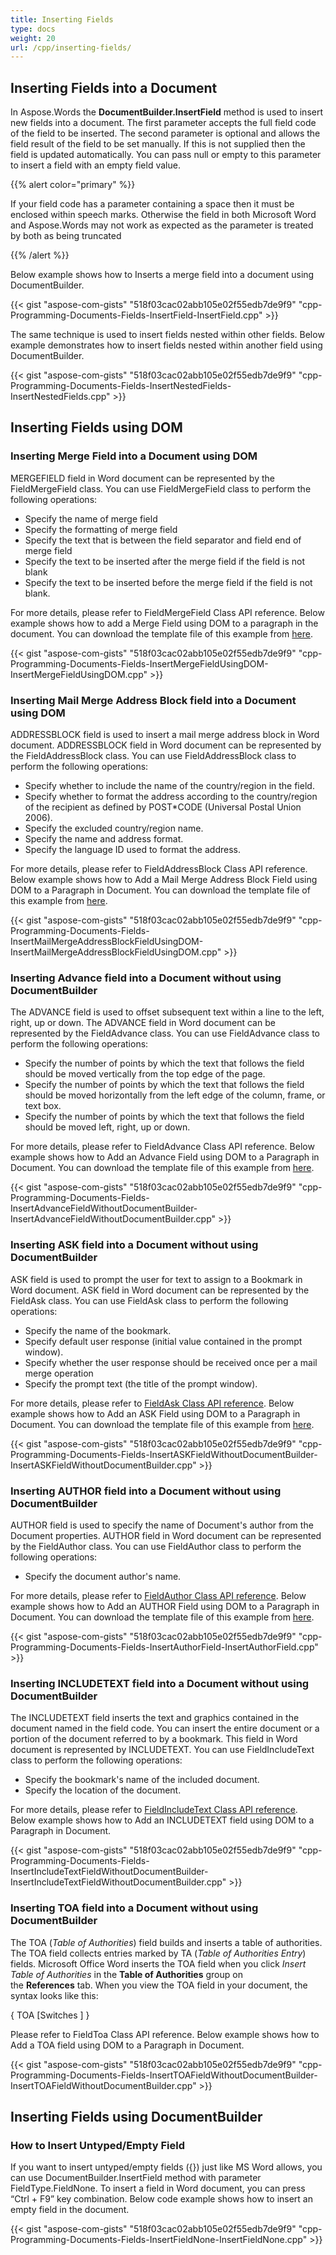 ```yaml
---
title: Inserting Fields
type: docs
weight: 20
url: /cpp/inserting-fields/
---
```


## **Inserting Fields into a Document**

In Aspose.Words the **DocumentBuilder.InsertField** method is used to insert new fields into a document. The first parameter accepts the full field code of the field to be inserted. The second parameter is optional and allows the field result of the field to be set manually. If this is not supplied then the field is updated automatically. You can pass null or empty to this parameter to insert a field with an empty field value.

{{% alert color="primary" %}} 

If your field code has a parameter containing a space then it must be enclosed within speech marks. Otherwise the field in both Microsoft Word and Aspose.Words may not work as expected as the parameter is treated by both as being truncated

{{% /alert %}} 

Below example shows how to Inserts a merge field into a document using DocumentBuilder.

{{< gist "aspose-com-gists" "518f03cac02abb105e02f55edb7de9f9" "cpp-Programming-Documents-Fields-InsertField-InsertField.cpp" >}}

The same technique is used to insert fields nested within other fields. Below example demonstrates how to insert fields nested within another field using DocumentBuilder.

{{< gist "aspose-com-gists" "518f03cac02abb105e02f55edb7de9f9" "cpp-Programming-Documents-Fields-InsertNestedFields-InsertNestedFields.cpp" >}}

## **Inserting Fields using DOM**

### **Inserting Merge Field into a Document using DOM**

MERGEFIELD field in Word document can be represented by the FieldMergeField class. You can use FieldMergeField class to perform the following operations:

- Specify the name of merge field
- Specify the formatting of merge field
- Specify the text that is between the field separator and field end of merge field
- Specify the text to be inserted after the merge field if the field is not blank
- Specify the text to be inserted before the merge field if the field is not blank.

For more details, please refer to FieldMergeField Class API reference. Below example shows how to add a Merge Field using DOM to a paragraph in the document. You can download the template file of this example from [here](https://github.com/aspose-words/Aspose.Words-for-.NET/blob/master/Examples/Data/Programming-Documents/Fields/in.doc).

{{< gist "aspose-com-gists" "518f03cac02abb105e02f55edb7de9f9" "cpp-Programming-Documents-Fields-InsertMergeFieldUsingDOM-InsertMergeFieldUsingDOM.cpp" >}}

### **Inserting Mail Merge Address Block field into a Document using DOM**

ADDRESSBLOCK field is used to insert a mail merge address block in Word document. ADDRESSBLOCK field in Word document can be represented by the FieldAddressBlock class. You can use FieldAddressBlock class to perform the following operations:

- Specify whether to include the name of the country/region in the field.
- Specify whether to format the address according to the country/region of the recipient as defined by POST*CODE (Universal Postal Union 2006).
- Specify the excluded country/region name.
- Specify the name and address format.
- Specify the language ID used to format the address.

For more details, please refer to FieldAddressBlock Class API reference. Below example shows how to Add a Mail Merge Address Block Field using DOM to a Paragraph in Document. You can download the template file of this example from [here](https://github.com/aspose-words/Aspose.Words-for-.NET/blob/master/Examples/Data/Programming-Documents/Fields/in.doc).

{{< gist "aspose-com-gists" "518f03cac02abb105e02f55edb7de9f9" "cpp-Programming-Documents-Fields-InsertMailMergeAddressBlockFieldUsingDOM-InsertMailMergeAddressBlockFieldUsingDOM.cpp" >}}

### **Inserting Advance field into a Document without using DocumentBuilder**

The ADVANCE field is used to offset subsequent text within a line to the left, right, up or down. The ADVANCE field in Word document can be represented by the FieldAdvance class. You can use FieldAdvance class to perform the following operations:

- Specify the number of points by which the text that follows the field should be moved vertically from the top edge of the page.
- Specify the number of points by which the text that follows the field should be moved horizontally from the left edge of the column, frame, or text box.
- Specify the number of points by which the text that follows the field should be moved left, right, up or down.

For more details, please refer to FieldAdvance Class API reference. Below example shows how to Add an Advance Field using DOM to a Paragraph in Document. You can download the template file of this example from [here](https://github.com/aspose-words/Aspose.Words-for-.NET/blob/master/Examples/Data/Programming-Documents/Fields/in.doc).

{{< gist "aspose-com-gists" "518f03cac02abb105e02f55edb7de9f9" "cpp-Programming-Documents-Fields-InsertAdvanceFieldWithoutDocumentBuilder-InsertAdvanceFieldWithoutDocumentBuilder.cpp" >}}

### **Inserting ASK field into a Document without using DocumentBuilder**

ASK field is used to prompt the user for text to assign to a Bookmark in Word document. ASK field in Word document can be represented by the FieldAsk class. You can use FieldAsk class to perform the following operations:

- Specify the name of the bookmark.
- Specify default user response (initial value contained in the prompt window).
- Specify whether the user response should be received once per a mail merge operation
- Specify the prompt text (the title of the prompt window).

For more details, please refer to [FieldAsk Class API reference](http://www.aspose.com/docs/display/wordsnet/Aspose.Words.Fields.FieldAsk+Class). Below example shows how to Add an ASK Field using DOM to a Paragraph in Document. You can download the template file of this example from [here](https://github.com/aspose-words/Aspose.Words-for-.NET/blob/master/Examples/Data/Programming-Documents/Fields/in.doc).

{{< gist "aspose-com-gists" "518f03cac02abb105e02f55edb7de9f9" "cpp-Programming-Documents-Fields-InsertASKFieldWithoutDocumentBuilder-InsertASKFieldWithoutDocumentBuilder.cpp" >}}

### **Inserting AUTHOR field into a Document without using DocumentBuilder**

AUTHOR field is used to specify the name of Document's author from the Document properties. AUTHOR field in Word document can be represented by the FieldAuthor class. You can use FieldAuthor class to perform the following operations:

- Specify the document author's name.

For more details, please refer to [FieldAuthor Class API reference](http://www.aspose.com/docs/display/wordsnet/Aspose.Words.Fields.FieldAuthor+Class). Below example shows how to Add an AUTHOR Field using DOM to a Paragraph in Document. You can download the template file of this example from [here](https://github.com/aspose-words/Aspose.Words-for-.NET/blob/master/Examples/Data/Programming-Documents/Fields/in.doc).

{{< gist "aspose-com-gists" "518f03cac02abb105e02f55edb7de9f9" "cpp-Programming-Documents-Fields-InsertAuthorField-InsertAuthorField.cpp" >}}

### **Inserting INCLUDETEXT field into a Document without using DocumentBuilder**

The INCLUDETEXT field inserts the text and graphics contained in the document named in the field code. You can insert the entire document or a portion of the document referred to by a bookmark. This field in Word document is represented by INCLUDETEXT. You can use FieldIncludeText class to perform the following operations:

- Specify the bookmark's name of the included document. 
- Specify the location of the document.

For more details, please refer to [FieldIncludeText Class API reference](https://apireference.aspose.com/net/words/aspose.words.fields/fieldincludetext). Below example shows how to Add an INCLUDETEXT field using DOM to a Paragraph in Document. 

{{< gist "aspose-com-gists" "518f03cac02abb105e02f55edb7de9f9" "cpp-Programming-Documents-Fields-InsertIncludeTextFieldWithoutDocumentBuilder-InsertIncludeTextFieldWithoutDocumentBuilder.cpp" >}}

### **Inserting TOA field into a Document without using DocumentBuilder**

The TOA (*Table of Authorities*) field builds and inserts a table of authorities. The TOA field collects entries marked by TA (*Table of Authorities Entry*) fields. Microsoft Office Word inserts the TOA field when you click *Insert Table of Authorities* in the **Table of Authorities** group on the **References** tab. When you view the TOA field in your document, the syntax looks like this:

{ TOA [Switches ] }

Please refer to FieldToa Class API reference. Below example shows how to Add a TOA field using DOM to a Paragraph in Document. 

{{< gist "aspose-com-gists" "518f03cac02abb105e02f55edb7de9f9" "cpp-Programming-Documents-Fields-InsertTOAFieldWithoutDocumentBuilder-InsertTOAFieldWithoutDocumentBuilder.cpp" >}}

## **Inserting Fields using DocumentBuilder**

### **How to Insert Untyped/Empty Field**

If you want to insert untyped/empty fields ({}) just like MS Word allows, you can use DocumentBuilder.InsertField method with parameter FieldType.FieldNone. To insert a field in Word document, you can press “Ctrl + F9” key combination. Below code example shows how to insert an empty field in the document.

{{< gist "aspose-com-gists" "518f03cac02abb105e02f55edb7de9f9" "cpp-Programming-Documents-Fields-InsertFieldNone-InsertFieldNone.cpp" >}}

